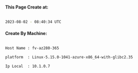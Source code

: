 
   
#### This Page Create at:

```bash

2023-08-02 - 08:40:34 UTC

```

#### Create By Machine:

```bash

Host Name : fv-az280-365

platform  : Linux-5.15.0-1041-azure-x86_64-with-glibc2.35

Ip Local  : 10.1.0.7

```

